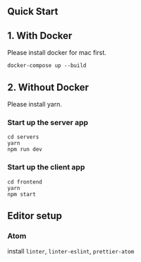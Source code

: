 ## Quick Start

## 1. With Docker

Please install docker for mac first.

```shell
docker-compose up --build
```

## 2. Without Docker

Please install yarn.

### Start up the server app

```shell
cd servers
yarn
npm run dev
```

### Start up the client app

```shell
cd frontend
yarn
npm start
```

## Editor setup

### Atom

install `linter`, `linter-eslint`, `prettier-atom`
